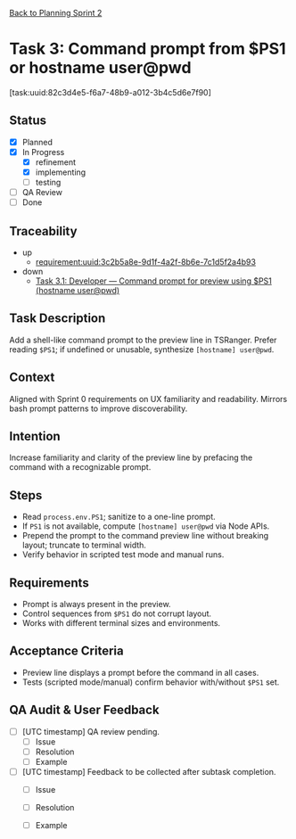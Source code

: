 <!--
SPDX-License-Identifier: AGPL-3.0-only + AI-GPL-Addendum
Copyright (c) 2025 The Web4Articles Authors
Copyleft: See AGPLv3 (./LICENSE) and AI-GPL Addendum (./AI-GPL.md)
Backlinks: /LICENSE , /AI-GPL.md
Use of `scrum.pmo` roles/process docs with AI is subject to AI-GPL copyleft unless dual-licensed.
-->

[Back to Planning Sprint 2](./planning.md)

# Task 3: Command prompt from $PS1 or hostname user@pwd

[task:uuid:82c3d4e5-f6a7-48b9-a012-3b4c5d6e7f90]

## Status
- [x] Planned
- [x] In Progress
  - [x] refinement
  - [x] implementing
  - [ ] testing
- [ ] QA Review
- [ ] Done

## Traceability
- up
  - [requirement:uuid:3c2b5a8e-9d1f-4a2f-8b6e-7c1d5f2a4b93](./requiremnents.md)
- down
  - [Task 3.1: Developer — Command prompt for preview using $PS1 (hostname user@pwd)](./task-3.1-developer-command-prompt-ps1.md)

## Task Description
Add a shell-like command prompt to the preview line in TSRanger. Prefer reading `$PS1`; if undefined or unusable, synthesize `[hostname] user@pwd`.

## Context
Aligned with Sprint 0 requirements on UX familiarity and readability. Mirrors bash prompt patterns to improve discoverability.

## Intention
Increase familiarity and clarity of the preview line by prefacing the command with a recognizable prompt.

## Steps
- Read `process.env.PS1`; sanitize to a one-line prompt.
- If `PS1` is not available, compute `[hostname] user@pwd` via Node APIs.
- Prepend the prompt to the command preview line without breaking layout; truncate to terminal width.
- Verify behavior in scripted test mode and manual runs.

## Requirements
- Prompt is always present in the preview.
- Control sequences from `$PS1` do not corrupt layout.
- Works with different terminal sizes and environments.

## Acceptance Criteria
- Preview line displays a prompt before the command in all cases.
- Tests (scripted mode/manual) confirm behavior with/without `$PS1` set.

## QA Audit & User Feedback
- [ ] [UTC timestamp] QA review pending.
  - [ ] Issue
  - [ ] Resolution
  - [ ] Example
- [ ] [UTC timestamp] Feedback to be collected after subtask completion.
  - [ ] Issue
  - [ ] Resolution
  - [ ] Example



